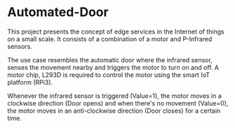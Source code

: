 # Automated-Door
This project presents the concept of edge services in the Internet of things on a small scale.
It consists of a combination of a motor and P-Infrared sensors.

The use case resembles the automatic door where the infrared sensor, senses the movement nearby and triggers the motor to turn on and off.
A motor chip, L293D is required to control the motor using the smart IoT platform (RPi3).

Whenever the infrared sensor is triggered (Value=1), the motor moves in a clockwise direction (Door opens) and when there's no movement (Value=0), the motor moves in an anti-clockwise direction (Door closes) for a certain time.
